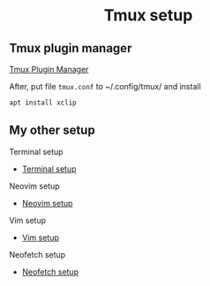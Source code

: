 <h1 align="center">Tmux setup</h1>

## Tmux plugin manager

[Tmux Plugin Manager](https://github.com/tmux-plugins/tpm)

After, put file `tmux.conf` to ~/.config/tmux/ and install

```bash
apt install xclip
```

## My other setup
Terminal setup
- [Terminal setup](https://github.com/Khalchenkov/terminal-setup)

Neovim setup
- [Neovim setup](https://github.com/Khalchenkov/neovim-config)

Vim setup
- [Vim setup](https://github.com/Khalchenkov/vim-config)

Neofetch setup
- [Neofetch setup](https://github.com/Khalchenkov/neofetch-config)


